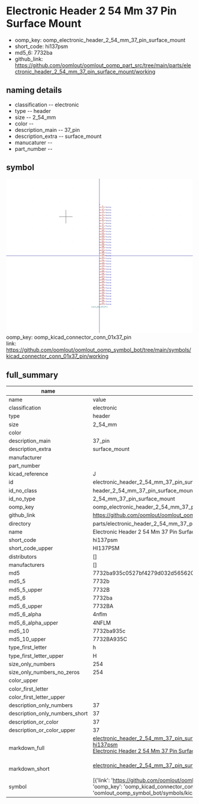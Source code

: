 # Electronic Header 2 54 Mm 37 Pin Surface Mount

  
* oomp_key: oomp_electronic_header_2_54_mm_37_pin_surface_mount 
* short_code: hi137psm
* md5_6: 7732ba  
* github_link: https://github.com/oomlout/oomlout_oomp_part_src/tree/main/parts/electronic_header_2_54_mm_37_pin_surface_mount/working  
## naming details
* classification -- electronic
* type -- header
* size -- 2_54_mm
* color -- 
* description_main -- 37_pin
* description_extra -- surface_mount
* manucaturer -- 
* part_number -- 



## symbol

![](symbol/0/working/working_600.png)  
oomp_key: oomp_kicad_connector_conn_01x37_pin  
link: https://github.com/oomlout/oomlout_oomp_symbol_bot/tree/main/symbols/kicad_connector_conn_01x37_pin/working  


## full_summary
| name | value | 
| --- | --- | 
| name | value | 
| classification | electronic | 
| type | header | 
| size | 2_54_mm | 
| color |  | 
| description_main | 37_pin | 
| description_extra | surface_mount | 
| manufacturer |  | 
| part_number |  | 
| kicad_reference | J | 
| id | electronic_header_2_54_mm_37_pin_surface_mount | 
| id_no_class | header_2_54_mm_37_pin_surface_mount | 
| id_no_type | 2_54_mm_37_pin_surface_mount | 
| oomp_key | oomp_electronic_header_2_54_mm_37_pin_surface_mount | 
| github_link | https://github.com/oomlout/oomlout_oomp_part_src/tree/main/parts/electronic_header_2_54_mm_37_pin_surface_mount/working | 
| directory | parts/electronic_header_2_54_mm_37_pin_surface_mount | 
| name | Electronic Header 2 54 Mm 37 Pin Surface Mount | 
| short_code | hi137psm | 
| short_code_upper | HI137PSM | 
| distributors | [] | 
| manufacturers | [] | 
| md5 | 7732ba935c0527bf4279d032d5656206 | 
| md5_5 | 7732b | 
| md5_5_upper | 7732B | 
| md5_6 | 7732ba | 
| md5_6_upper | 7732BA | 
| md5_6_alpha | 4nflm | 
| md5_6_alpha_upper | 4NFLM | 
| md5_10 | 7732ba935c | 
| md5_10_upper | 7732BA935C | 
| type_first_letter | h | 
| type_first_letter_upper | H | 
| size_only_numbers | 254 | 
| size_only_numbers_no_zeros | 254 | 
| color_upper |  | 
| color_first_letter |  | 
| color_first_letter_upper |  | 
| description_only_numbers | 37 | 
| description_only_numbers_short | 37 | 
| description_or_color | 37 | 
| description_or_color_upper | 37 | 
| markdown_full | [electronic_header_2_54_mm_37_pin_surface_mount](https://github.com/oomlout/oomlout_oomp_part_src/tree/main/parts/electronic_header_2_54_mm_37_pin_surface_mount/working)<br>[hi137psm](https://github.com/oomlout/oomlout_oomp_part_src/tree/main/parts/electronic_header_2_54_mm_37_pin_surface_mount/working)<br>[Electronic Header 2 54 Mm 37 Pin Surface Mount](https://github.com/oomlout/oomlout_oomp_part_src/tree/main/parts/electronic_header_2_54_mm_37_pin_surface_mount/working)<br><br> | 
| markdown_short | [electronic_header_2_54_mm_37_pin_surface_mount](https://github.com/oomlout/oomlout_oomp_part_src/tree/main/parts/electronic_header_2_54_mm_37_pin_surface_mount/working)<br><br> | 
| symbol | [{'link': 'https://github.com/oomlout/oomlout_oomp_symbol_bot/tree/main/symbols/kicad_connector_conn_01x37_pin', 'oomp_key': 'oomp_kicad_connector_conn_01x37_pin', 'directory': 'oomlout_oomp_symbol_bot/symbols/kicad_connector_conn_01x37_pin//working/working.kicad_sym'}] | 
